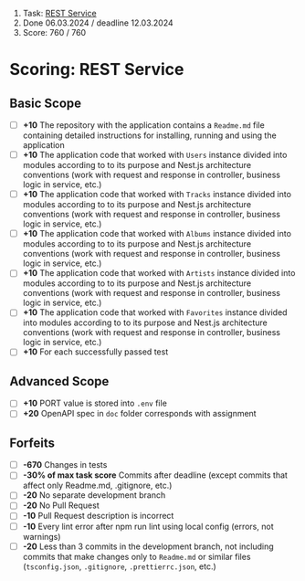 1. Task: [REST Service](https://github.com/AlreadyBored/nodejs-assignments/blob/main/assignments/rest-service/assignment.md)
2. Done 06.03.2024 / deadline 12.03.2024
3. Score: 760 / 760

# Scoring: REST Service

## Basic Scope

- [ ] **+10** The repository with the application contains a `Readme.md` file containing detailed instructions for installing, running and using the application
- [ ] **+10** The application code that worked with `Users` instance divided into modules according to to its purpose and Nest.js architecture conventions (work with request and response in controller, business logic in service, etc.)
- [ ] **+10** The application code that worked with `Tracks` instance divided into modules according to to its purpose and Nest.js architecture conventions (work with request and response in controller, business logic in service, etc.)
- [ ] **+10** The application code that worked with `Albums` instance divided into modules according to to its purpose and Nest.js architecture conventions (work with request and response in controller, business logic in service, etc.)
- [ ] **+10** The application code that worked with `Artists` instance divided into modules according to to its purpose and Nest.js architecture conventions (work with request and response in controller, business logic in service, etc.)
- [ ] **+10** The application code that worked with `Favorites` instance divided into modules according to to its purpose and Nest.js architecture conventions (work with request and response in controller, business logic in service, etc.)
- [ ] **+10** For each successfully passed test

## Advanced Scope

- [ ] **+10** PORT value is stored into `.env` file
- [ ] **+20** OpenAPI spec in `doc` folder corresponds with assignment

## Forfeits

- [ ] **-670** Changes in tests
- [ ] **-30% of max task score** Commits after deadline (except commits that affect only Readme.md, .gitignore, etc.)
- [ ] **-20** No separate development branch
- [ ] **-20** No Pull Request
- [ ] **-10** Pull Request description is incorrect
- [ ] **-10** Every lint error after npm run lint using local config (errors, not warnings)
- [ ] **-20** Less than 3 commits in the development branch, not including commits that make changes only to `Readme.md` or similar files (`tsconfig.json`, `.gitignore`, `.prettierrc.json`, etc.)
